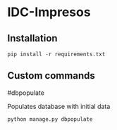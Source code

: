 # IDC-Impresos

## Installation
```
pip install -r requirements.txt
```
## Custom commands

#dbpopulate

Populates database with initial data
```
python manage.py dbpopulate
```